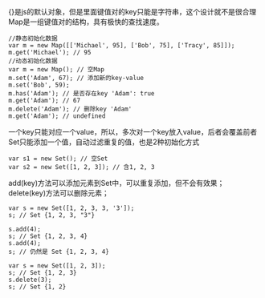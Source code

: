 {}是js的默认对象，但是里面键值对的key只能是字符串，这个设计就不是很合理
Map是一组键值对的结构，具有极快的查找速度。
```
//静态初始化数据
var m = new Map([['Michael', 95], ['Bob', 75], ['Tracy', 85]]);
m.get('Michael'); // 95
//动态初始化数据
var m = new Map(); // 空Map
m.set('Adam', 67); // 添加新的key-value
m.set('Bob', 59);
m.has('Adam'); // 是否存在key 'Adam': true
m.get('Adam'); // 67
m.delete('Adam'); // 删除key 'Adam'
m.get('Adam'); // undefined
```
一个key只能对应一个value，所以，多次对一个key放入value，后者会覆盖前者
Set只能添加一个值，自动过滤重复的值，也是2种初始化方式
```
var s1 = new Set(); // 空Set
var s2 = new Set([1, 2, 3]); // 含1, 2, 3
```
add(key)方法可以添加元素到Set中，可以重复添加，但不会有效果；delete(key)方法可以删除元素；
```
var s = new Set([1, 2, 3, 3, '3']);
s; // Set {1, 2, 3, "3"}

s.add(4);
s; // Set {1, 2, 3, 4}
s.add(4);
s; // 仍然是 Set {1, 2, 3, 4}

var s = new Set([1, 2, 3]);
s; // Set {1, 2, 3}
s.delete(3);
s; // Set {1, 2}
```
